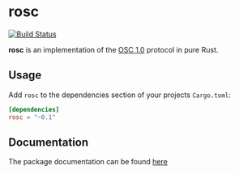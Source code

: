 # rosc

[![Build Status](https://travis-ci.org/klingtnet/rosc.svg?branch=master)](https://travis-ci.org/klingtnet/rosc)

**rosc** is an implementation of the [OSC 1.0](http://opensoundcontrol.org/spec-1_0) protocol in pure Rust.

## Usage

Add `rosc` to the dependencies section of your projects `Cargo.toml`:

```toml
[dependencies]
rosc = "~0.1"
```


## Documentation

The package documentation can be found [here](https://docs.klingt.net/rustdoc/rosc/)
